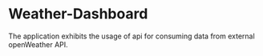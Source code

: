 # Weather-Dashboard

The application exhibits the usage of api for consuming data from external openWeather API.
